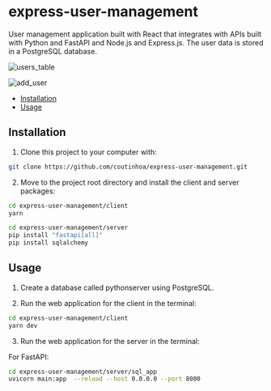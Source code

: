 # express-user-management

User management application built with React that integrates with APIs built with Python and FastAPI and Node.js and Express.js. 
The user data is stored in a PostgreSQL database.

![users_table](https://user-images.githubusercontent.com/104270514/188318080-4e775d98-88ab-4833-b5d8-3920f16ed2a3.jpg)


![add_user](https://user-images.githubusercontent.com/104270514/188318219-90269e1e-7112-4f18-a446-d98393b0af55.jpg)


- [Installation](#installation)
- [Usage](#usage)

## Installation

1. Clone this project to your computer with:

```sh
git clone https://github.com/coutinhoa/express-user-management.git
```

2. Move to the project root directory and install the client and server packages:

```sh
cd express-user-management/client
yarn
```

```sh
cd express-user-management/server
pip install "fastapi[all]"
pip install sqlalchemy
```

## Usage

1. Create a database called pythonserver using PostgreSQL.

2. Run the web application for the client in the terminal:

```sh
cd express-user-management/client
yarn dev

```
3. Run the web application for the server in the terminal:

For FastAPI:
```sh
cd express-user-management/server/sql_app
uvicorn main:app  --reload --host 0.0.0.0 --port 8000
```

